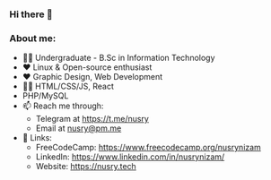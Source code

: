 ### Hi there 👋
### About me:
   - 👨‍🎓 Undergraduate - B.Sc in Information Technology
   - ❤️ Linux & Open-source enthusiast
   - ❤️ Graphic Design, Web Development
   - 👨‍💻 HTML/CSS/JS, React
   - PHP/MySQL
   - 📫 Reach me through:
      - Telegram at https://t.me/nusry
      - Email at nusry@pm.me
   - 🔗 Links:
      - FreeCodeCamp: https://www.freecodecamp.org/nusrynizam
      - LinkedIn: https://www.linkedin.com/in/nusrynizam/
      - Website: https://nusry.tech
<!--
**NusryNizam/NusryNizam** is a ✨ _special_ ✨ repository because its `README.md` (this file) appears on your GitHub profile.

Here are some ideas to get you started:

- 🔭 I’m currently working on ...
- 🌱 I’m currently learning ...
- 👯 I’m looking to collaborate on ...
- 🤔 I’m looking for help with ...
- 💬 Ask me about ...
- 📫 How to reach me: ...
- 😄 Pronouns: ...
- ⚡ Fun fact: ...
-->
